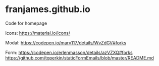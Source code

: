 # franjames.github.io
Code for homepage

Icons:
https://material.io/icons/

Modal:
https://codepen.io/marv117/details/WvZdGV#forks

Form:
https://codepen.io/erlenmasson/details/azVZXQ#forks
https://github.com/toperkin/staticFormEmails/blob/master/README.md

